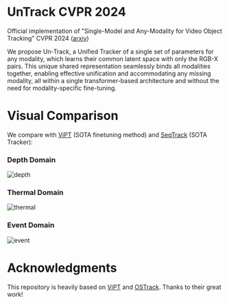 # UnTrack CVPR 2024

Official implementation of "Single-Model and Any-Modality for Video Object Tracking" CVPR 2024 ([arxiv](https://arxiv.org/abs/2311.15851))

We propose Un-Track, a Unified Tracker of a single set of parameters for any modality, which learns their common latent space with only the RGB-X pairs. This unique shared representation seamlessly binds all modalities together, enabling effective unification and accommodating any missing modality, all within a single transformer-based architecture and without the need for modality-specific fine-tuning. 

# Visual Comparison

We compare with [ViPT](https://github.com/jiawen-zhu/ViPT) (SOTA finetuning method) and [SeqTrack](https://github.com/microsoft/VideoX/tree/master/SeqTrack) (SOTA Tracker):

### Depth Domain

![depth](https://github.com/Zongwei97/UnTrack/assets/56023848/6a6404a3-04dd-42e4-bab4-597b80dbbb28)

### Thermal Domain

![thermal](https://github.com/Zongwei97/UnTrack/assets/56023848/30c49f81-54c3-455e-8b29-de3b3cbe412e)

### Event Domain

![event](https://github.com/Zongwei97/UnTrack/assets/56023848/4b5ba910-d3d8-45e5-9404-96726e416ea0)


# Acknowledgments
This repository is heavily based on [ViPT](https://github.com/jiawen-zhu/ViPT) and [OSTrack](https://github.com/botaoye/OSTrack). Thanks to their great work!

